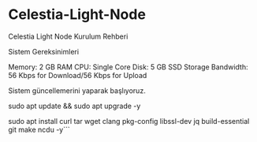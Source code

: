 # Celestia-Light-Node
Celestia Light Node Kurulum Rehberi

Sistem Gereksinimleri

Memory: 2 GB RAM
CPU: Single Core
Disk: 5 GB SSD Storage
Bandwidth: 56 Kbps for Download/56 Kbps for Upload

Sistem güncellemerini yaparak başlıyoruz.

sudo apt update && sudo apt upgrade -y

sudo apt install curl tar wget clang pkg-config libssl-dev jq build-essential \
git make ncdu -y```
